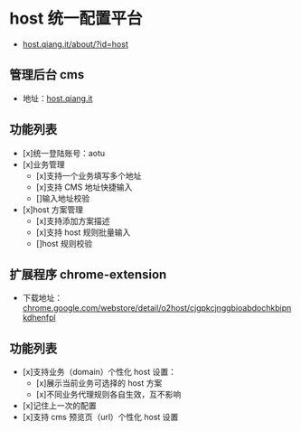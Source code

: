 # host 统一配置平台
- [host.qiang.it/about/?id=host](http://host.qiang.it/about/?id=host)

## 管理后台 cms
- 地址：[host.qiang.it](http://host.qiang.it)

## 功能列表
- [x]统一登陆账号：aotu
- [x]业务管理
	- [x]支持一个业务填写多个地址
	- [x]支持 CMS 地址快捷输入
	- []输入地址校验
- [x]host 方案管理
	- [x]支持添加方案描述
	- [x]支持 host 规则批量输入
	- []host 规则校验

## 扩展程序 chrome-extension
- 下载地址：[chrome.google.com/webstore/detail/o2host/cjgpkcjnggbioabdochkbipnkdhenfpl](//chrome.google.com/webstore/detail/o2host/cjgpkcjnggbioabdochkbipnkdhenfpl)

## 功能列表
- [x]支持业务（domain）个性化 host 设置：
	- [x]展示当前业务可选择的 host 方案
	- [x]不同业务代理规则各自生效，互不影响
- [x]记住上一次的配置
- [x]支持 cms 预览页（url）个性化 host 设置